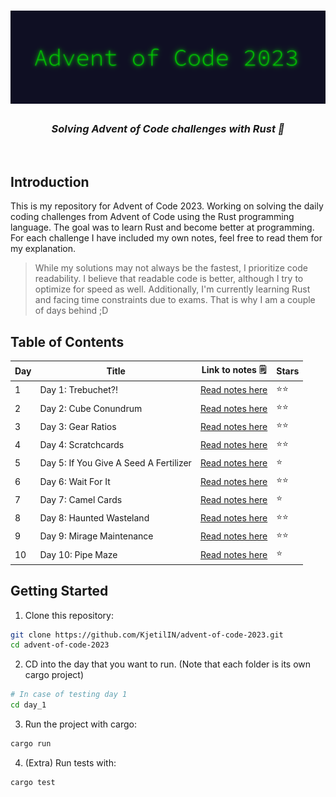 <h1 align="center">
    <img src="https://raw.githubusercontent.com/orfeasa/advent-of-code-2023/master/header.png">
</h1>

<h3 align="center">

  <i align="center">Solving Advent of Code challenges with Rust 🦀</i>


</h3>

<br>

## Introduction

This is my repository for Advent of Code 2023. Working on solving the daily coding challenges from Advent of Code using the Rust programming language. The goal was to learn Rust and become better at programming. For each challenge I have included my own notes, feel free to read them for my explanation. 

> While my solutions may not always be the fastest, I prioritize code readability. I believe that readable code is better, although I try to optimize for speed as well. Additionally, I'm currently learning Rust and facing time constraints due to exams. That is why I am a couple of days behind ;D


## Table of Contents

| Day | Title                              | Link to notes 🗒️                | Stars   |
| --- | ---------------------------------- | ------------------------------- | ------- |
| 1   | Day 1: Trebuchet?!                 | [Read notes here](https://github.com/KjetilIN/advent-of-code-2023/blob/main/day_1/notes.md) | ⭐⭐      |
| 2   | Day 2: Cube Conundrum              | [Read notes here](https://github.com/KjetilIN/advent-of-code-2023/blob/main/day_2/notes.md)           | ⭐⭐      |
| 3   | Day 3: Gear Ratios             | [Read notes here](https://github.com/KjetilIN/advent-of-code-2023/blob/main/day_3/notes.md)           | ⭐⭐      |
| 4   | Day 4: Scratchcards            | [Read notes here](https://github.com/KjetilIN/advent-of-code-2023/blob/main/day_4/notes.md)           | ⭐⭐      |
| 5   | Day 5: If You Give A Seed A Fertilizer            | [Read notes here](https://github.com/KjetilIN/advent-of-code-2023/blob/main/day_5/notes.md)           | ⭐       |
| 6  | Day 6: Wait For It            | [Read notes here](https://github.com/KjetilIN/advent-of-code-2023/blob/main/day_6/notes.md)           | ⭐⭐      |
| 7  | Day 7: Camel Cards            | [Read notes here](https://github.com/KjetilIN/advent-of-code-2023/blob/main/day_7/notes.md)           | ⭐      |
| 8  | Day 8: Haunted Wasteland            | [Read notes here](https://github.com/KjetilIN/advent-of-code-2023/blob/main/day_8/notes.md)           | ⭐⭐      |
| 9  | Day 9: Mirage Maintenance         | [Read notes here](https://github.com/KjetilIN/advent-of-code-2023/blob/main/day_9/notes.md)           | ⭐⭐      |
| 10  | Day 10: Pipe Maze           | [Read notes here](https://github.com/KjetilIN/advent-of-code-2023/blob/main/day_10/notes.md)           | ⭐      |


## Getting Started

1. Clone this repository:
```bash
git clone https://github.com/KjetilIN/advent-of-code-2023.git
cd advent-of-code-2023
```
2. CD into the day that you want to run. (Note that each folder is its own cargo project)
```bash
# In case of testing day 1
cd day_1
```
3. Run the project with cargo:
```bash
cargo run
```
4. (Extra) Run tests with:
```bash
cargo test
```
